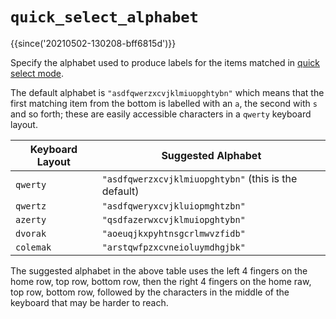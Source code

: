 # `quick_select_alphabet`

{{since('20210502-130208-bff6815d')}}

Specify the alphabet used to produce labels for the items
matched in [quick select mode](../../../quickselect.md).

The default alphabet is `"asdfqwerzxcvjklmiuopghtybn"` which
means that the first matching item from the bottom is labelled
with an `a`, the second with `s` and so forth; these are easily
accessible characters in a `qwerty` keyboard layout.

|Keyboard Layout|Suggested Alphabet|
|---------------|------------------|
|`qwerty`       |`"asdfqwerzxcvjklmiuopghtybn"` (this is the default)|
|`qwertz`       |`"asdfqweryxcvjkluiopmghtzbn"`|
|`azerty`       |`"qsdfazerwxcvjklmuiopghtybn"`|
|`dvorak`       |`"aoeuqjkxpyhtnsgcrlmwvzfidb"`|
|`colemak`      |`"arstqwfpzxcvneioluymdhgjbk"`|

The suggested alphabet in the above table uses the left 4 fingers on the home row, top row, bottom
row, then the right 4 fingers on the home raw, top row, bottom row, followed by the characters in
the middle of the keyboard that may be harder to reach.
